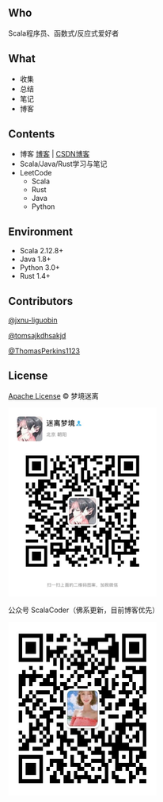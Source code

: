 ## Who

Scala程序员、函数式/反应式爱好者

## What

* 收集 
* 总结 
* 笔记 
* 博客

## Contents

- 博客 [博客](https://dreamylost.cn) | [CSDN博客](https://blog.csdn.net/qq_34446485) 
- Scala/Java/Rust学习与笔记
- LeetCode
    - Scala
    - Rust
    - Java
    - Python
    
## Environment

- Scala 2.12.8+
- Java 1.8+
- Python 3.0+  
- Rust 1.4+  

## Contributors

[@jxnu-liguobin](https://github.com/jxnu-liguobin)

[@tomsajkdhsakjd](https://github.com/tomsajkdhsakjd)

[@ThomasPerkins1123](https://github.com/ThomasPerkins1123)

## License

[Apache License](https://github.com/jxnu-liguobin/cs-summary-reflection/blob/master/LICENSE) © 梦境迷离

<img src="./docs/public/image/my_chat.JPG" alt="邮箱dreamylost@outlook.com" width="300" height="380"/> 

公众号 ScalaCoder（佛系更新，目前博客优先）

<img src="./docs/public/image/qrcode.jpg" alt="ScalaCoder" width="300" height="350"/>